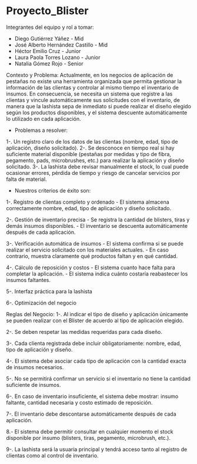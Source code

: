 # Proyecto_Blister

Integrantes del equipo y rol a tomar:
- Diego Gutiérrez Yáñez - Mid
- José Alberto Hernández Castillo - Mid
- Héctor Emilio Cruz - Junior
- Laura Paola Torres Lozano - Junior
- Natalia Gómez Rojo - Senior

Contexto y Problema:
Actualmente, en los negocios de aplicación de pestañas no existe una herramienta organizada que permita gestionar la información de las clientas y controlar al mismo tiempo el inventario de insumos. En consecuencia, se necesita un sistema que registre a las clientas y vincule automáticamente sus solicitudes con el inventario, de manera que la lashista sepa de inmediato si puede realizar el diseño elegido según los productos disponibles, y el sistema descuente automáticamente lo utilizado en cada aplicación.

 - Problemas a resolver:

 1-. Un registro claro de los datos de las clientas (nombre, edad, tipo de aplicación, diseño solicitado).
 2-. Se desconoce en tiempo real si hay suficiente material disponible (pestañas por medidas y tipo de fibra, pegamento, pads, microbrushes, etc.) para realizar la aplicación y diseño solicitado.
 3-. La lashista debe revisar manualmente el stock, lo cual puede ocasionar errores, pérdida de tiempo y riesgo de cancelar servicios por falta de material.

 - Nuestros criterios de éxito son: 

 1-. Registro de clientas completo y ordenado
     - El sistema almacena correctamente nombre, edad, tipo de aplicación y diseño solicitado.

 2-. Gestión de inventario precisa
     - Se registra la cantidad de blisters, tiras y demás insumos disponibles.
     - El inventario se descuenta automáticamente después de cada aplicación.

 3-. Verificación automática de insumos
     - El sistema confirma si se puede realizar el servicio solicitado con los materiales actuales.
     - En caso contrario, muestra claramente qué productos faltan y en qué cantidad.

 4-. Cálculo de reposición y costos
     - El sistema cuanto hace falta para completar la aplicación.
     - El sistema indica cuánto costaría reabastecer los insumos faltantes.

 5-. Interfaz práctica para la lashista

 6-. Optimización del negocio

Reglas del Negocio:
1-. Al indicar el tipo de diseño y aplicación únicamente se pueden realizar con el Blister de acuerdo al tipo de aplicación elegido.

2-. Se deben respetar las medidas requeridas para cada diseño.

3-. Cada clienta registrada debe incluir obligatoriamente: nombre, edad, tipo de aplicación y diseño.

4-. El sistema debe asociar cada tipo de aplicación con la cantidad exacta de insumos necesarios.

5-. No se permitirá confirmar un servicio si el inventario no tiene la cantidad suficiente de insumos.

6-. En caso de inventario insuficiente, el sistema debe mostrar: insumo faltante, cantidad necesaria y costo estimado de reposición.

7-. El inventario debe descontarse automáticamente después de cada aplicación.

8.- El sistema debe permitir consultar en cualquier momento el stock disponible por insumo (blisters, tiras, pegamento, microbrush, etc.).

9-. La lashista será la usuaria principal y tendrá acceso tanto al registro de clientas como al control de inventario.



